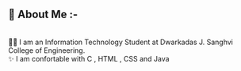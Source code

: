 ## 💫 About Me :- 
<br>👨‍💻 I am an Information Technology Student at Dwarkadas J. Sanghvi College of Engineering. 
<br>✨ I am confortable with C , HTML , CSS and Java
